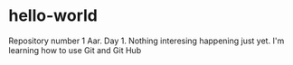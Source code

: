 # hello-world
Repository number 1
Aar. Day 1. Nothing interesing happening just yet. I'm learning how to use Git and Git Hub
